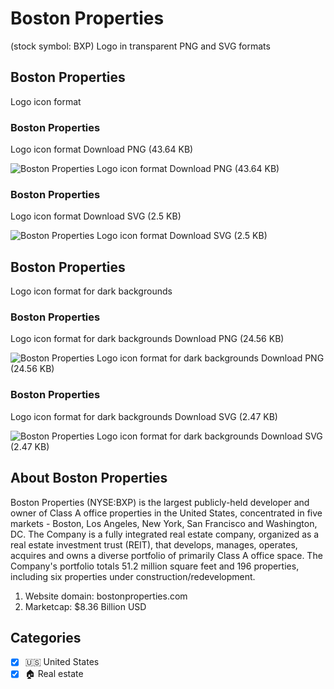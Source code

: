 # Boston Properties
 (stock symbol: BXP) Logo in transparent PNG and SVG formats

## Boston Properties
 Logo icon format

### Boston Properties
 Logo icon format Download PNG (43.64 KB)

![Boston Properties
 Logo icon format Download PNG (43.64 KB)](/img/orig/BXP-69035ede.png)

### Boston Properties
 Logo icon format Download SVG (2.5 KB)

![Boston Properties
 Logo icon format Download SVG (2.5 KB)](/img/orig/BXP-f52ccd82.svg)

## Boston Properties
 Logo icon format for dark backgrounds

### Boston Properties
 Logo icon format for dark backgrounds Download PNG (24.56 KB)

![Boston Properties
 Logo icon format for dark backgrounds Download PNG (24.56 KB)](/img/orig/BXP.D-7ab364c3.png)

### Boston Properties
 Logo icon format for dark backgrounds Download SVG (2.47 KB)

![Boston Properties
 Logo icon format for dark backgrounds Download SVG (2.47 KB)](/img/orig/BXP.D-67b9fe89.svg)

## About Boston Properties


Boston Properties (NYSE:BXP) is the largest publicly-held developer and owner of Class A office properties in the United States, concentrated in five markets - Boston, Los Angeles, New York, San Francisco and Washington, DC. The Company is a fully integrated real estate company, organized as a real estate investment trust (REIT), that develops, manages, operates, acquires and owns a diverse portfolio of primarily Class A office space. The Company's portfolio totals 51.2 million square feet and 196 properties, including six properties under construction/redevelopment.

1. Website domain: bostonproperties.com
2. Marketcap: $8.36 Billion USD


## Categories
- [x] 🇺🇸 United States
- [x] 🏠 Real estate
